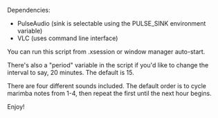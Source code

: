 Dependencies:

* PulseAudio (sink is selectable using the PULSE_SINK environment variable)
* VLC (uses command line interface)

You can run this script from .xsession or window manager auto-start.

There's also a "period" variable in the script if you'd like to change the interval
  to say, 20 minutes. The default is 15.

There are four different sounds included. The default order is to cycle marimba notes
  from 1-4, then repeat the first until the next hour begins.

Enjoy!
